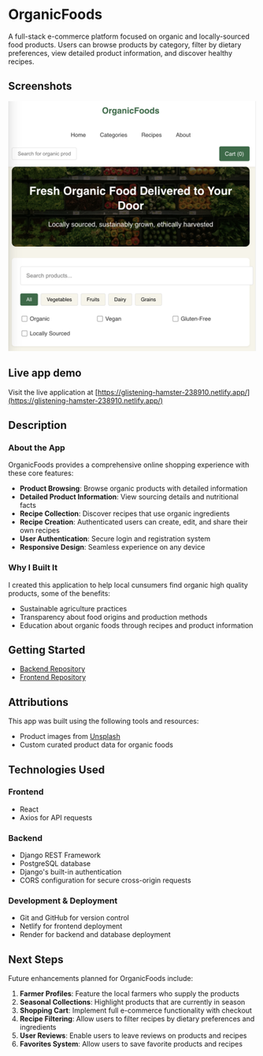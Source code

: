 # OrganicFoods

A full-stack e-commerce platform focused on organic and locally-sourced food products. Users can browse products by category, filter by dietary preferences, view detailed product information, and discover healthy recipes.

## Screenshots

![OrganicFoods Homepage](/ecommerce-frontend/public/images/OrganicFoods%20HomePage.png)

## Live app demo

Visit the live application at [https://glistening-hamster-238910.netlify.app/](https://glistening-hamster-238910.netlify.app/)

## Description

### About the App

OrganicFoods provides a comprehensive online shopping experience with these core features:

- **Product Browsing**: Browse organic products with detailed information
- **Detailed Product Information**: View sourcing details and nutritional facts
- **Recipe Collection**: Discover recipes that use organic ingredients
- **Recipe Creation**: Authenticated users can create, edit, and share their own recipes
- **User Authentication**: Secure login and registration system
- **Responsive Design**: Seamless experience on any device

### Why I Built It

I created this application to help local cunsumers find organic high quality products, some of the benefits:

- Sustainable agriculture practices
- Transparency about food origins and production methods
- Education about organic foods through recipes and product information

## Getting Started

* [Backend Repository](https://github.com/JoseMdna/organic-foods-backend)
* [Frontend Repository](https://github.com/JoseMdna/organic-foods-frontend)


## Attributions

This app was built using the following tools and resources:

- Product images from [Unsplash](https://unsplash.com)
- Custom curated product data for organic foods

## Technologies Used

### Frontend
- React
- Axios for API requests

### Backend
- Django REST Framework
- PostgreSQL database 
- Django's built-in authentication
- CORS configuration for secure cross-origin requests

### Development & Deployment
- Git and GitHub for version control
- Netlify for frontend deployment
- Render for backend and database deployment

## Next Steps

Future enhancements planned for OrganicFoods include:

1. **Farmer Profiles**: Feature the local farmers who supply the products
2. **Seasonal Collections**: Highlight products that are currently in season
3. **Shopping Cart**: Implement full e-commerce functionality with checkout
4. **Recipe Filtering**: Allow users to filter recipes by dietary preferences and ingredients
5. **User Reviews**: Enable users to leave reviews on products and recipes
6. **Favorites System**: Allow users to save favorite products and recipes